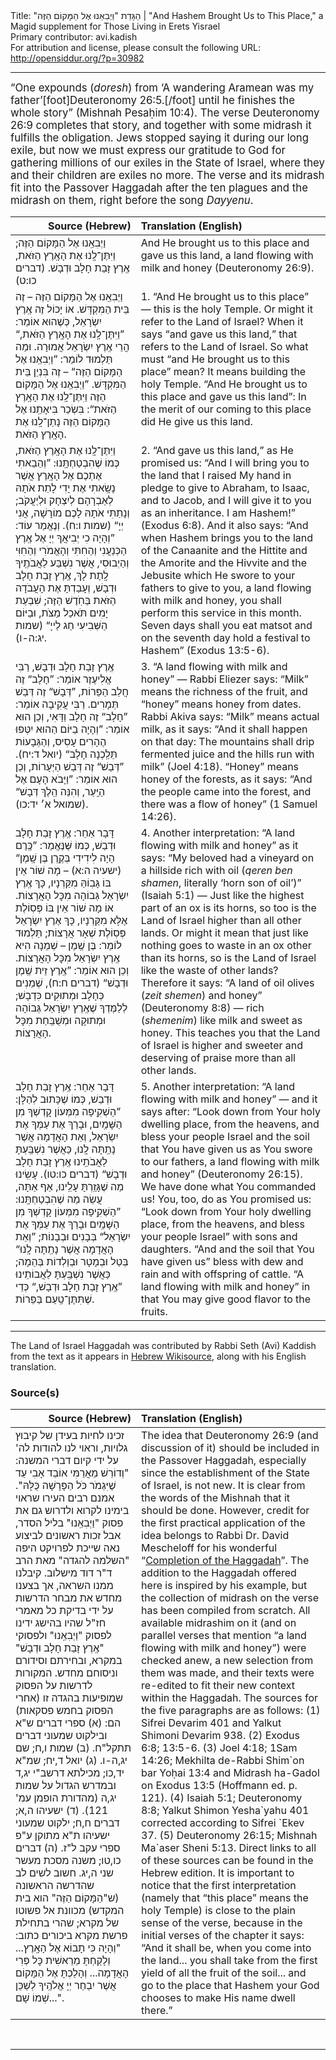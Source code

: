 <html>
<head></head>
<body>
Title: הַגָּדַת "וַיְבִאֵנוּ אֶל הַמָּקוֹם הַזֶּה"‏ | "And Hashem Brought Us to This Place," a Magid supplement for Those Living in Erets Yisrael<br />
Primary contributor: avi.kadish<br />
For attribution and license, please consult the following URL: <a href="http://opensiddur.org/?p=30982">http://opensiddur.org/?p=30982</a>
<p />
<hr />

<div class="english" style="font-size: 1.2em;">
“One expounds (<em>doresh</em>) from ‘A wandering Aramean was my father’[foot]Deuteronomy 26:5.[/foot] until he finishes the whole story” <span class="citation">(Mishnah Pesaḥim 10:4)</span>. The verse Deuteronomy 26:9 completes that story, and together with some midrash it fulfills the obligation. Jews stopped saying it during our long exile, but now we must express our gratitude to God for gathering millions of our exiles in the State of Israel, where they and their children are exiles no more. The verse and its midrash fit into the Passover Haggadah after the ten plagues and the midrash on them, right before the song <em>Dayyenu</em>.
</div>

<table style="margin-left: auto;margin-right: auto;" class="draggable">
<thead><tr><th id="x" style="text-align: right;">Source (Hebrew)</th><th style="text-align: left;">Translation (English)</th></tr></thead>
<tbody>
<tr><td style="vertical-align:top;">
<div class="liturgy"><span lang="he">
וַיְבִאֵֽנוּ אֶל הַמָּקוֹם הַזֶּה;
וַיִּתֶּן־לָֽנוּ אֶת הָאָֽרֶץ הַזֹּאת,
אֶֽרֶץ זָבַת חָלָב וּדְבָשׁ. <span class="citation">(דברים כו:ט)</span>
</span></div></td>
 
<td style="vertical-align:top;">
<div class="english">
And He brought us to this place 
and gave us this land, 
a land flowing with milk and honey <span class="citation">(Deuteronomy 26:9)</span>.
</div></td></tr>


<tr><td style="vertical-align:top;">
<div class="liturgy"><span lang="he">
וַיְבִאֵֽנוּ אֶל הַמָּקוֹם הַזֶּה – זֶה בֵּית הַמִּקְדָּשׁ. אוֹ יָכוֹל זֶה אֶֽרֶץ יִשְׂרָאֵל, כְּשֶׁהוּא אוֹמֵר: ”וַיִּתֶּן־לָֽנוּ אֶת הָאָֽרֶץ הַזֹּאת,“ הֲרֵי אֶֽרֶץ יִשְׂרָאֵל אֲמוּרָה. וּמַה תַּלְמוּד לוֹמַר: ”וַיְבִאֵֽנוּ אֶל הַמָּקוֹם הַזֶּה“ – זֶה בִּנְיַן בֵּית הַמִּקְדָּשׁ. ”וַיְבִאֵֽנוּ אֶל הַמָּקוֹם הַזֶּה וַיִּתֶּן־לָֽנוּ אֶת הָאָֽרֶץ הַזֹּאת“: בִּשְׂכַר בִּיאָתֵֽנוּ אֶל הַמָּקוֹם הַזֶּה נָתַן־לָֽנוּ אֶת הָאָֽרֶץ הַזֹּאת.
</span></div></td>
 
<td style="vertical-align:top;">
<div class="english">
1. “And He brought us to this place” — this is the holy Temple. Or might it refer to the Land of Israel? When it says “and gave us this land,” that refers to the Land of Israel. So what must “and He brought us to this place” mean? It means building the holy Temple. “And He brought us to this place and gave us this land”: In the merit of our coming to this place did He give us this land.
</div></td></tr>


<tr><td style="vertical-align:top;">
<div class="liturgy"><span lang="he">
וַיִּתֶּן־לָֽנוּ אֶת הָאָֽרֶץ הַזֹּאת, כְּמוֹ שֶׁהִבְטַחְתָּֽנוּ: ”וְהֵבֵאתִי אֶתְכֶם אֶל הָאָֽרֶץ אֲשֶׁר נָשָֽׂאתִי אֶת יָדִי לָתֵת אֹתָהּ לְאַבְרָהָם לְיִצְחָק וּלְיַעֲקֹב; וְנָתַתִּי אֹתָהּ לָכֶם מוֹרָשָׁה, אֲנִי יְיָ“ <span class="citation">(שמות ו:ח)</span>. וְנֶאֱמַר עוֹד: ”וְהָיָה כִי יְבִיאֲךָ יְיָ אֶל אֶֽרֶץ הַכְּנַעֲנִי וְהַחִתִּי וְהָאֱמֹרִי וְהַחִוִּי וְהַיְבוּסִי, אֲשֶׁר נִשְׁבַּע לַאֲבֹתֶֽיךָ לָֽתֶת לָךְ, אֶֽרֶץ זָבַת חָלָב וּדְבָשׁ, וְעָבַדְתָּ אֶת הָעֲבֹדָה הַזֹּאת בַּחֹֽדֶשׁ הַזֶּה; שִׁבְעַת יָמִים תֹּאכַל מַצֹּת, וּבַיּוֹם הַשְּׁבִיעִי חַג לַייָ“ <span class="citation">(שמות יג:ה-ו)</span>.
</span></div></td>
 
<td style="vertical-align:top;">
<div class="english">
2. “And gave us this land,” as He promised us: “And I will bring you to the land that I raised My hand in pledge to give to Abraham, to Isaac, and to Jacob, and I will give it to you as an inheritance. I am Hashem!” <span class="citation">(Exodus 6:8)</span>. And it also says: “And when Hashem brings you to the land of the Canaanite and the Hittite and the Amorite and the Hivvite and the Jebusite which He swore to your fathers to give to you, a land flowing with milk and honey, you shall perform this service in this month. Seven days shall you eat matsot and on the seventh day hold a festival to Hashem” <span class="citation">(Exodus 13:5-6)</span>.
</div></td></tr>


<tr><td style="vertical-align:top;">
<div class="liturgy"><span lang="he">
אֶֽרֶץ זָבַת חָלָב וּדְבָשׁ, רַבִּי אֱלִיעֶזֶר אוֹמֵר: ”חָלָב“ זֶה חֲלֵב הַפֵּרוֹת, ”דְּבָשׁ“ זֶה דְּבַשׁ תְּמָרִים. רַבִּי עֲקִיבָה אוֹמֵר: ”חָלָב“ זֶה חָלָב וַדָּאִי, וְכֵן הוּא אוֹמֵר: ”וְהָיָה בַיּוֹם הַהוּא יִטְּפוּ הֶהָרִים עָסִיס, וְהַגְּבָעוֹת תֵּלַֽכְנָה חָלָב“ <span class="citation">(יואל ד:יח)</span>. ”דְּבַשׁ“ זֶה דְּבַשׁ הַיְּעָרוֹת, וְכֵן הוּא אוֹמֵר: ”וַיָּבֹא הָעָם אֶל הַיַּֽעַר, וְהִנֵּה הֵֽלֶךְ דְּבָשׁ“ <span class="citation">(שמואל א׳ יד:כו)</span>.
</span></div></td>
 
<td style="vertical-align:top;">
<div class="english">
3. “A land flowing with milk and honey” — Rabbi Eliezer says: “Milk” means the richness of the fruit, and “honey” means honey from dates. Rabbi Akiva says: “Milk” means actual milk, as it says: “And it shall happen on that day: The mountains shall drip fermented juice and the hills run with milk” <span class="citation">(Joel 4:18)</span>. “Honey” means honey of the forests, as it says: “And the people came into the forest, and there was a flow of honey” <span class="citation">(1 Samuel 14:26)</span>.
</div></td></tr>


<tr><td style="vertical-align:top;">
<div class="liturgy"><span lang="he">
דָּבָר אַחֵר: אֶֽרֶץ זָבַת חָלָב וּדְבַשׁ, כְּמוֹ שֶּׁנֶּאֱמַר: ”כֶּֽרֶם הָיָה לִידִידִי בְּקֶֽרֶן בֶּן שָֽׁמֶן“ <span class="citation">(ישעיה ה:א)</span> – מָה שׁוֹר אֵין בּוֹ גָּבֽוֹהַּ מִקַּרְנָיו, כָּךְ אֶֽרֶץ יִשְׂרָאֵל גְּבוֹהָה מִכׇּל הָאֲרָצוֹת. אוֹ מָה שׁוֹר אֵין בּוֹ פְּסֽוֹלֶת אֶלָּא מִקַּרְנָיו, כָּךְ אֶרֶץ יִשְׂרָאֵל פְּסֽוֹלֶת שְׁאָר אֲרָצוֹת; תַּלְמוּד לוֹמַר: בֶּן שֶֽׁמֶן – שְׁמֵנָה הִיא אֶֽרֶץ יִשְׂרָאֵל מִכׇּל הָאֲרָצוֹת. וְכֵן הוּא אוֹמֵר: ”אֶֽרֶץ זֵית שֶֽׁמֶן וּדְבָשׁ“ <span class="citation">(דברים ח:ח)</span>, שְׁמֵנִים כְּחָלָב וּמְתוּקִים כִּדְבָשׁ; לְלַמֶּדְךָ שֶׁאֶֽרֶץ יִשְׂרָאֵל גְּבוֹהָה וּמְתוּקָה וּמְשֻׁבַּֽחַת מִכׇּל הָאֲרָצוֹת.
</span></div></td>
 
<td style="vertical-align:top;">
<div class="english">
4. Another interpretation: “A land flowing with milk and honey” as it says: “My beloved had a vineyard on a hillside rich with oil (<em>qeren ben shamen</em>, literally ‘horn son of oil’)” <span class="citation">(Isaiah 5:1)</span> — Just like the highest part of an ox is its horns, so too is the Land of Israel higher than all other lands. Or might it mean that just like nothing goes to waste in an ox other than its horns, so is the Land of Israel like the waste of other lands? Therefore it says: “A land of oil olives (<em>zeit shemen</em>) and honey” <span class="citation">(Deuteronomy 8:8)</span> — rich (<em>shemenim</em>) like milk and sweet as honey. This teaches you that the Land of Israel is higher and sweeter and deserving of praise more than all other lands.
</div></td></tr>


<tr><td style="vertical-align:top;">
<div class="liturgy"><span lang="he">
דָּבָר אַחֵר: אֶֽרֶץ זָבַת חָלָב וּדְבַשׁ, כְּמוֹ שֶׁכָּתוּב לְהַלָּן: ”הַשְׁקִֽיפָה מִמְּעוֹן קׇדְשְׁךָ מִן הַשָּׁמַֽיִם, וּבָרֵךְ אֶת עַמְּךָ אֶת יִשְׂרָאֵל, וְאֵת הָאֲדָמָה אֲשֶׁר נָתַֽתָּה לָֽנוּ, כַּאֲשֶׁר נִשְׁבַּֽעְתָּ לַאֲבֹתֵֽינוּ אֶֽרֶץ זָבַת חָלָב וּדְבָשׁ“ <span class="citation">(דברים כו:טו)</span>. עָשִֽׂינוּ מַה שֶׁגָּזַֽרְתָּ עָלֵֽינוּ, אַף אַתָּה, עֲשֵׂה מַה שֶׁהִבְטַחְתָּֽנוּ: ”הַשְׁקִֽיפָה מִמְּעוֹן קָדְשְׁךָ מִן הַשָּׁמַֽיִם וּבָרֵךְ אֶת עַמְּךָ אֶת יִשְׂרָאֵל“ בְּבָנִים וּבְבָנוֹת; ”וְאֵת הָאֲדָמָה אֲשֶׁר נָתַֽתָּה לָֽנוּ“ בְּטַל וּבְמָטָר וּבְוַלְדוֹת בְּהֵמָה; כַּאֲשֶׁר נִשְׁבַּֽעְתָּ לַאֲבוֹתֵינוּ ”אֶֽרֶץ זָבַת חָלָב וּדְבָשׁ,“ כְּדֵי שֶׁתִּתֶּן־טַֽעַם בַּפֵּרוֹת.
</span></div></td>
 
<td style="vertical-align:top;">
<div class="english">
5. Another interpretation: “A land flowing with milk and honey” — and it says after: “Look down from Your holy dwelling place, from the heavens, and bless your people Israel and the soil that You have given us as You swore to our fathers, a land flowing with milk and honey” <span class="citation">(Deuteronomy 26:15)</span>. We have done what You commanded us! You, too, do as You promised us: “Look down from Your holy dwelling place, from the heavens, and bless your people Israel” with sons and daughters. “And and the soil that You have given us” bless with dew and rain and with offspring of cattle. “A land flowing with milk and honey” in that You may give good flavor to the fruits.
</div></td></tr>
</tbody></table>

<hr />

The Land of Israel Haggadah was contributed by Rabbi Seth (Avi) Kaddish from the text as it appears in <a href="https://he.wikisource.org/wiki/הסידור_השלם/אשכנז/הגדה_של_פסח/ויביאנו_אל_המקום_הזה#ויביאנו">Hebrew Wikisource</a>, along with his English translation.

<h3>Source(s)</h3>

<table style="margin-left: auto;margin-right: auto;" class="draggable">
<thead><tr><th id="x" style="text-align: right;">Source (Hebrew)</th><th style="text-align: left;">Translation (English)</th></tr></thead>
<tbody>
<tr><td style="vertical-align:top;">
<div class="commentary"><span lang="he">
זכינו לחיות בעידן של קיבוץ גלויות, וראוי לנו להודות לה' על ידי קיום דברי המשנה: "וְדוֹרֵשׁ מֵאֲרַמִּי אוֹבֵד אָבִי עַד שֶׁיִּגְמֹר כֹּל הַפָּרָשָׁה כֻּלָּהּ". אמנם רבים העירו שראוי בימינו לקרוא ולדרוש גם את פסוק "וַיְבִאֵֽנוּ" בליל הסדר, אבל זכות ראשונים לביצוע נאה שייכת לפרויקט היפה "השלמה להגדה" מאת הרב ד"ר דוד מישלוב. קיבלנו ממנו השראה, אך בצענו מחדש את מבחר הדרשות על ידי בדיקת כל מאמרי חז"ל שהיו בהישג ידינו לפסוק "וַיְבִאֵֽנוּ" ולפסוקי "אֶֽרֶץ זָבַת חָלָב וּדְבָשׁ" במקרא, ובחירתם וסידורם וניסוחם מחדש. המקורות לדרשות על הפסוק שמופיעות בהגדה זו (אחרי הפסוק בחמש פסקאות) הם: (א) ספרי דברים ש"א ובילקוט שמעוני דברים תתקל"ח. (ב) שמות ו,ח; שם יג,ה-ו. (ג) יואל ד,יח; שמ"א יד,כו; מכילתא דרשב"י יג,ד ובמדרש הגדול על שמות יג,ה (מהדורת הופמן עמ' 121). (ד) ישעיהו ה,א; דברים ח,ח; ילקוט שמעוני ישעיהו ת"א מתוקן ע"פ ספרי עקב ל"ז. (ה) דברים כו,טו; משנה מסכת מעשר שני ה,יג. חשוב לשים לב שהדרשה הראשונה (ש"הַמָּקוֹם הַזֶּה" הוא בית המקדש) מכוונת אל פשוטו של מקרא; שהרי בתחילת פרשת מקרא ביכורים כתוב: "וְהָיָה כִּי תָבוֹא אֶל הָאָֽרֶץ... וְלָקַחְתָּ מֵרֵאשִׁית כׇּל פְּרִי הָאֲדָמָה... וְהָלַכְתָּ אֶל הַמָּקוֹם אֲשֶׁר יִבְחַר יְיָ אֱלֹהֶֽיךָ לְשַׁכֵּן שְׁמוֹ שָׁם...".
</span></div></td>
 
<td style="vertical-align:top;">
<div class="english">
The idea that Deuteronomy 26:9 (and discussion of it) should be included in the Passover Haggadah, especially since the establishment of the State of Israel, is not new. It is clear from the words of the Mishnah that it should be done. However, credit for the first practical application of the idea belongs to Rabbi Dr. David Mescheloff for his wonderful “<a href="http://homedir.jct.ac.il/~meschelo/haggada/haggada.html">Completion of the Haggadah</a>”. The addition to the Haggadah offered here is inspired by his example, but the collection of midrash on the verse has been compiled from scratch. All available midrashim on it (and on parallel verses that mention “a land flowing with milk and honey”) were checked anew, a new selection from them was made, and their texts were re-edited to fit their new context within the Haggadah. The sources for the five paragraphs are as follows: (1) Sifrei Devarim 401 and Yalkut Shimoni Devarim 938. (2) Exodus 6:8; 13:5-6. (3) Joel 4:18; 1Sam 14:26; Mekhilta de-Rabbi Shim`on bar Yoḥai 13:4 and Midrash ha-Gadol on Exodus 13:5 (Hoffmann ed. p. 121). (4) Isaiah 5:1; Deuteronomy 8:8; Yalkut Shimon Yesha`yahu 401 corrected according to Sifrei `Ekev 37. (5) Deuteronomy 26:15; Mishnah Ma`aser Sheni 5:13. Direct links to all of these sources can be found in the Hebrew edition. It is important to notice that the first interpretation (namely that “this place” means the holy Temple) is close to the plain sense of the verse, because in the initial verses of the chapter it says: “And it shall be, when you come into the land... you shall take from the first yield of all the fruit of the soil... and go to the place that Hashem your God chooses to make His name dwell there.”
</div></td></tr>
</tbody></table>

&nbsp;

<hr />

&nbsp;
</body>
</html>